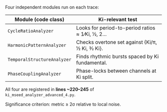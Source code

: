 Four independent modules run on each trace:

| Module (code class)         | Ki-relevant test                                  |
| --------------------------- | ------------------------------------------------- |
| `CycleRatioAnalyzer`        | Looks for period-to-period ratios ≈ 1⁄Ki, ½, 2…   |
| `HarmonicPatternAnalyzer`   | Checks overtone set against {Ki/π, ½ Ki, 3⁄2 Ki}. |
| `TemporalStructureAnalyzer` | Finds rhythmic bursts spaced by Ki fundamental.   |
| `PhaseCouplingAnalyzer`     | Phase-locks between channels at Ki split.         |

All four are registered in **lines \~220–245** of
`ki_mseed_analyzer_advanced_4.py`.&#x20;

Significance criterion: metric ≥ 2σ relative to local noise.